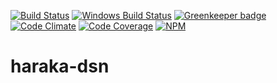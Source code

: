 [![Build Status][ci-img]][ci-url]
[![Windows Build Status][ci-win-img]][ci-win-url]
[![Greenkeeper badge][gk-img]][gk-url]
[![Code Climate][clim-img]][clim-url]
[![Code Coverage][cov-img]][cov-url]
[![NPM][npm-img]][npm-url]

# haraka-dsn


<!-- leave these buried at the bottom of the document -->
[ci-img]: https://travis-ci.org/haraka/haraka-dsn.svg
[ci-url]: https://travis-ci.org/haraka/haraka-dsn
[ci-win-img]: https://ci.appveyor.com/api/projects/status/jl1acy5j9x277b79?svg=true
[ci-win-url]: https://ci.appveyor.com/project/msimerson/haraka-dsn
[cov-img]: https://codecov.io/github/haraka/haraka-dsn/coverage.svg
[cov-url]: https://codecov.io/github/haraka/haraka-dsn
[clim-img]: https://codeclimate.com/github/haraka/haraka-dsn/badges/gpa.svg
[clim-url]: https://codeclimate.com/github/haraka/haraka-dsn
[gk-img]: https://badges.greenkeeper.io/haraka/haraka-dsn.svg
[gk-url]: https://greenkeeper.io/
[npm-img]: https://nodei.co/npm/haraka-dsn.png
[npm-url]: https://www.npmjs.com/package/haraka-dsn
